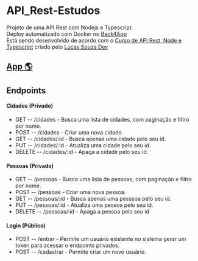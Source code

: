 # API_Rest-Estudos
Projeto de uma API Rest com Nodejs e Typescript. <br>
Deploy automatizado com Docker no [Back4App](https://www.back4app.com/) <br>
Está sendo desenvolvido de acordo com o [Curso de API Rest, Node e Typescript](https://www.youtube.com/playlist?list=PL29TaWXah3iaaXDFPgTHiFMBF6wQahurP) criado pelo [<ins>Lucas Souza Dev<ins>](https://www.youtube.com/@LucasSouzaDev)

## [App 🌎](https://apirestestudos-diogovf90.b4a.run/)

## Endpoints
#### Cidades (Privado)

 - GET	--	/cidades 		-	Busca uma lista de cidades, com paginação e filtro por nome.
 - POST	--	/cidades			- Criar uma nova cidade.
 - GET	--	/cidades/:id	- Busca apenas uma cidade pelo seu id.
 - PUT	--	/cidades/:id	- Atualiza uma cidade pelo seu id.
 - DELETE	-- /cidades/:id	- Apaga a cidade pelo seu id.

#### Pessoas (Privado)

 - GET	--	/pessoas 		-	Busca uma lista de pessoas, com paginação e filtro por nome.
 - POST	--	/pessoas			- Criar uma nova pessoa.
 - GET	--	/pessoas/:id	- Busca apenas uma pesssoa pelo seu id.
 - PUT	--	/pessoas/:id	- Atualiza uma pessoa pelo seu id.
 - DELETE	-- /pessoas/:id	- Apaga a pessoa pelo seu id

#### Login (Público)

 - POST	--	/entrar			- Permite um usuário existente no sistema gerar um token para acessar o endpoints privados.
 - POST	--	/cadastrar		-	Permite criar um novo usuário.
   
